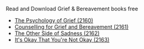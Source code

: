 Read and Download Grief & Bereavement books free
- [The Psychology of Grief (2160)](https://lit2talks.com/the-psychology-of-grief-pdf-2160)
- [Counselling for Grief and Bereavement (2161)](https://lit2talks.com/counselling-for-grief-and-bereavement-pdf-2161)
- [The Other Side of Sadness (2162)](https://lit2talks.com/the-other-side-of-sadness-what-the-new-science-of-bereavement-tells-us-about-life-after-loss-2162)
- [It's Okay That You're Not Okay (2163)](https://lit2talks.com/it-s-okay-that-you-re-not-okay-meeting-grief-and-loss-in-a-culture-that-doesn-t-understand-2163)
